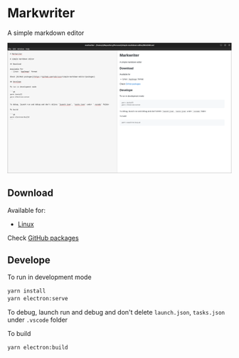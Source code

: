 # Markwriter

A simple markdown editor

![](./sample-image.png)

## Download

Available for:
 - [Linux](https://github.com/sdiricco/simple-markdown-editor/releases/tag/alpha-0.8.0)

Check [GitHub packages](https://github.com/sdiricco/simple-markdown-editor/packages)

## Develope

To run in development mode

```sh
yarn install
yarn electron:serve
```

To debug, launch run and debug and don't delete `launch.json`, `tasks.json` under `.vscode` folder

To build

```sh
yarn electron:build
```

